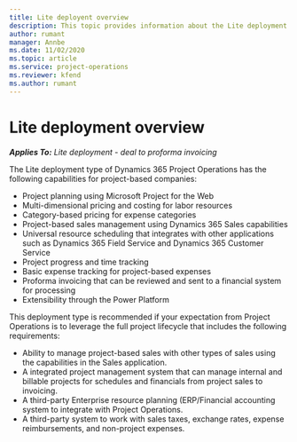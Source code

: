 ```yaml
---
title: Lite deployent overview
description: This topic provides information about the Lite deployment of Dynamics 365 Project Operations.
author: rumant
manager: Annbe
ms.date: 11/02/2020
ms.topic: article
ms.service: project-operations
ms.reviewer: kfend 
ms.author: rumant
---
```


# Lite deployment overview

_**Applies To:** Lite deployment - deal to proforma invoicing_

The Lite deployment type of Dynamics 365 Project Operations has the following capabilities for project-based companies:

- Project planning using Microsoft Project for the Web
- Multi-dimensional pricing and costing for labor resources
- Category-based pricing for expense categories
- Project-based sales management using Dynamics 365 Sales capabilities
- Universal resource scheduling that integrates with other applications such as Dynamics 365 Field Service and Dynamics 365 Customer Service
- Project progress and time tracking
- Basic expense tracking for project-based expenses
- Proforma invoicing that can be reviewed and sent to a financial system for processing
- Extensibility through the Power Platform

This deployment type is recommended if your expectation from Project Operations is to leverage the full project lifecycle that includes the following requirements:

- Ability to manage project-based sales with other types of sales using the capabilities in the Sales application.
- A integrated project management system that can manage internal and billable projects for schedules and financials from project sales to invoicing.
- A third-party Enterprise resource planning (ERP/Financial accounting system to integrate with Project Operations.
- A third-party system to work with sales taxes, exchange rates, expense reimbursements, and non-project expenses.
